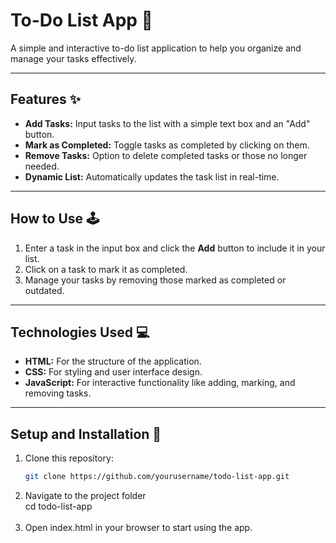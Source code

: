 # To-Do List App 📝

A simple and interactive to-do list application to help you organize and manage your tasks effectively.

---

## Features ✨

- **Add Tasks:** Input tasks to the list with a simple text box and an "Add" button.
- **Mark as Completed:** Toggle tasks as completed by clicking on them.
- **Remove Tasks:** Option to delete completed tasks or those no longer needed.
- **Dynamic List:** Automatically updates the task list in real-time.

---

## How to Use 🕹️

1. Enter a task in the input box and click the **Add** button to include it in your list.
2. Click on a task to mark it as completed.
3. Manage your tasks by removing those marked as completed or outdated.

---

## Technologies Used 💻

- **HTML:** For the structure of the application.
- **CSS:** For styling and user interface design.
- **JavaScript:** For interactive functionality like adding, marking, and removing tasks.

---

## Setup and Installation 🔧

1. Clone this repository:
   ```bash
   git clone https://github.com/yourusername/todo-list-app.git
2. Navigate to the project folder <br>
   cd todo-list-app <br>
   <br>
3. Open index.html in your browser to start using the app. 
